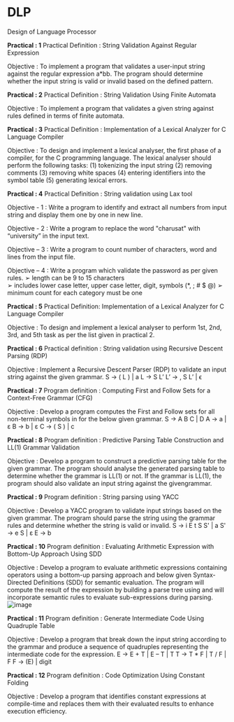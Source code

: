 # DLP
Design of Language Processor

**Practical : 1**
Practical Definition :
String Validation Against Regular Expression 

Objective :
To implement a program that validates a user-input string against the regular expression a*bb. The program should determine whether the input string is valid or invalid based on the defined pattern. 

**Practical : 2**
Practical Definition :
String Validation Using Finite Automata 
 
Objective :
To implement a program that validates a given string against rules defined in terms of finite automata.

**Practical : 3**
Practical Definition :
Implementation of a Lexical Analyzer for C Language Compiler 
 
Objective :
To design and implement a lexical analyser, the first phase of a compiler, for the C programming language. The lexical analyser should perform the following tasks: (1) tokenizing the input string (2) removing comments (3) removing white spaces (4) entering identifiers into the symbol table (5) generating lexical errors. 

**Practical : 4**
Practical Definition :
String validation using Lax tool 
 
Objective - 1 :
Write a program to identify and extract all numbers from input string and display them one by one in new line. 
 
Objective - 2 :
Write a program to replace the word "charusat" with “university” in the input text. 

Objective – 3 :
Write a program to count number of characters, word and lines from the input file. 

 Objective – 4 :
Write a program which validate the password as per given rules. 
➢ length can be 9 to 15 characters  
➢ includes lower case letter, upper case letter, digit, symbols (*, ; # $ @) 
➢ minimum count for each category must be one 

**Practical : 5**
Practical Definition: 
Implementation of a Lexical Analyzer for C Language Compiler 
 
Objective :
To design and implement a lexical analyser to perform 1st, 2nd, 3rd, and 5th task as per the list given in practical 2. 

**Practical : 6**
Practical definition :
String validation using Recursive Descent Parsing (RDP) 
 
Objective :
Implement a Recursive Descent Parser (RDP) to validate an input string against the given grammar. 
S → ( L ) | a 
L → S L’ 
L’ → , S L’ | ϵ 

**Practical : 7**
Program definition :
Computing First and Follow Sets for a Context-Free Grammar (CFG) 
 
Objective :
Develop a program computes the First and Follow sets for all non-terminal symbols in for the below given grammar. 
S → A B C | D 
A → a | ε 
B → b | ε 
C → ( S ) | c 

**Practical : 8**
Program definition :
Predictive Parsing Table Construction and LL(1) Grammar Validation 

Objective :
Develop a program to construct a predictive parsing table for the given grammar. The program should analyse the generated parsing table to determine whether the grammar is LL(1) or not. If the grammar is LL(1), the program should also validate an input string against the givengrammar. 

**Practical : 9**
Program definition :
String parsing using YACC 

Objective :
Develop a YACC program to validate input strings based on the given grammar. The program should parse the string using the grammar rules and determine whether the string is valid or invalid. 
S → i E t S S' | a 
S' → e S | ε 
E → b 

**Practical : 10**
Program definition :
Evaluating Arithmetic Expression with Bottom-Up Approach Using SDD 

Objective :
Develop a program to evaluate arithmetic expressions containing operators using a bottom-up parsing approach and below given Syntax-Directed Definitions (SDD) for semantic evaluation. The program will compute the result of the expression by building a parse tree using and will incorporate semantic rules to evaluate sub-expressions during parsing. <br>
![image](https://github.com/user-attachments/assets/3b13cdfd-4e16-42c3-abcb-bbbd59f916c6)


**Practical : 11**
Program definition :
Generate Intermediate Code Using Quadruple Table 

Objective :
Develop a program that break down the input string according to the grammar and produce a sequence of quadruples representing the intermediate code for the expression. 
E → E + T | E – T | T 
T → T * F | T / F | F 
F → (E) | digit 

**Practical : 12**
Program definition :
Code Optimization Using Constant Folding 

Objective :
Develop a program that identifies constant expressions at compile-time and replaces them with their evaluated results to enhance execution efficiency. 
